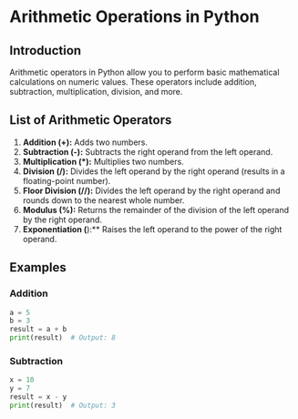 # Arithmetic Operations in Python
               
## Introduction   

Arithmetic operators in Python allow you to perform basic mathematical calculations on numeric values. These operators include addition, subtraction, multiplication, division, and more.

## List of Arithmetic Operators

1. **Addition (+):** Adds two numbers.
2. **Subtraction (-):** Subtracts the right operand from the left operand.
3. **Multiplication (*):** Multiplies two numbers.
4. **Division (/):** Divides the left operand by the right operand (results in a floating-point number).
5. **Floor Division (//):** Divides the left operand by the right operand and rounds down to the nearest whole number.
6. **Modulus (%):** Returns the remainder of the division of the left operand by the right operand.
7. **Exponentiation (**):** Raises the left operand to the power of the right operand.

## Examples

### Addition

```python
a = 5
b = 3
result = a + b
print(result)  # Output: 8
```

### Subtraction

```python
x = 10
y = 7
result = x - y
print(result)  # Output: 3
```